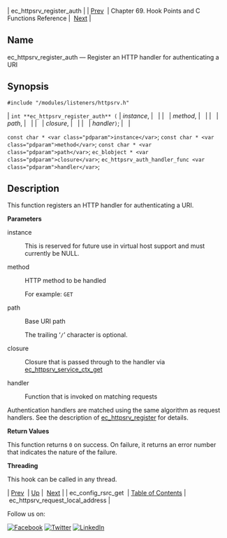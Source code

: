 | ec_httpsrv_register_auth |
| [Prev](apis.ec_config_rsrc_get.php)  | Chapter 69. Hook Points and C Functions Reference |  [Next](apis.ec_httpsrv_request_local_address.php) |

<a name="apis.ec_httpsrv_register_auth"></a>
## Name

ec_httpsrv_register_auth — Register an HTTP handler for authenticating a URI

## Synopsis

`#include "/modules/listeners/httpsrv.h"`

| `int **ec_httpsrv_register_auth** (` | <var class="pdparam">instance</var>, |   |
|   | <var class="pdparam">method</var>, |   |
|   | <var class="pdparam">path</var>, |   |
|   | <var class="pdparam">closure</var>, |   |
|   | <var class="pdparam">handler</var>`)`; |   |

`const char * <var class="pdparam">instance</var>`;
`const char * <var class="pdparam">method</var>`;
`const char * <var class="pdparam">path</var>`;
`ec_blobject * <var class="pdparam">closure</var>`;
`ec_httpsrv_auth_handler_func <var class="pdparam">handler</var>`;<a name="idp7821904"></a>
## Description

This function registers an HTTP handler for authenticating a URI.

**Parameters**

<dl class="variablelist">

<dt>instance</dt>

<dd>

This is reserved for future use in virtual host support and must currently be NULL.

</dd>

<dt>method</dt>

<dd>

HTTP method to be handled

For example: `GET`

</dd>

<dt>path</dt>

<dd>

Base URI path

The trailing ‘`/`’ character is optional.

</dd>

<dt>closure</dt>

<dd>

Closure that is passed through to the handler via [ec_httpsrv_service_ctx_get](https://support.messagesystems.com/docs/web-c-api/apis.ec_httpsrv_service_ctx_get.php)

</dd>

<dt>handler</dt>

<dd>

Function that is invoked on matching requests

</dd>

</dl>

Authentication handlers are matched using the same algorithm as request handlers. See the description of [ec_httpsrv_register](https://support.messagesystems.com/docs/web-c-api/apis.ec_httpsrv_register.php) for details.

**Return Values**

This function returns `0` on success. On failure, it returns an error number that indicates the nature of the failure.

**Threading**

This hook can be called in any thread.

| [Prev](apis.ec_config_rsrc_get.php)  | [Up](hooks.php) |  [Next](apis.ec_httpsrv_request_local_address.php) |
| ec_config_rsrc_get  | [Table of Contents](index.php) |  ec_httpsrv_request_local_address |

Follow us on:

[![Facebook](https://support.messagesystems.com/images/icon-facebook.png)](http://www.facebook.com/messagesystems) [![Twitter](https://support.messagesystems.com/images/icon-twitter.png)](http://twitter.com/#!/MessageSystems) [![LinkedIn](https://support.messagesystems.com/images/icon-linkedin.png)](http://www.linkedin.com/company/message-systems)